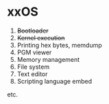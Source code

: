 # xxOS

1. ~~Bootloader~~
2. ~~Kernel execution~~
3. Printing hex bytes, memdump
4. PGM viewer
5. Memory management
6. File system
7. Text editor
8. Scripting language embed

etc.
